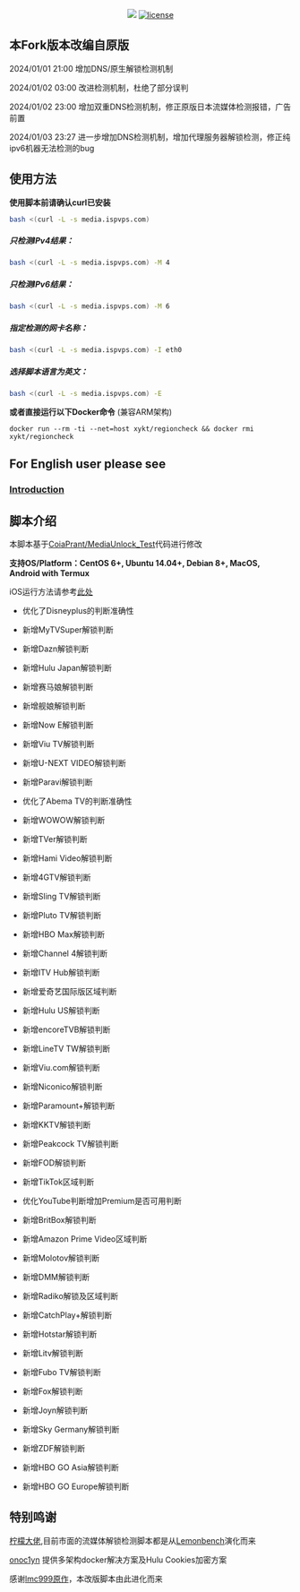 <p align="center">
<a href="https://hits.seeyoufarm.com"><img src="https://hits.seeyoufarm.com/api/count/incr/badge.svg?url=https%3A%2F%2Fmedia.ispvps.com&count_bg=%2379C83D&title_bg=%23555555&icon=&icon_color=%23E7E7E7&title=runs&edge_flat=false"/></a> 
<a href="/LICENSE"><img src="https://img.shields.io/badge/license-GPL-blue.svg" alt="license" /></a>  
</p>

## 本Fork版本改编自原版
2024/01/01 21:00 增加DNS/原生解锁检测机制

2024/01/02 03:00 改进检测机制，杜绝了部分误判

2024/01/02 23:00 增加双重DNS检测机制，修正原版日本流媒体检测报错，广告前置

2024/01/03 23:27 进一步增加DNS检测机制，增加代理服务器解锁检测，修正纯ipv6机器无法检测的bug

## 使用方法

**使用脚本前请确认curl已安装**

````bash
bash <(curl -L -s media.ispvps.com)
````

##### 只检测IPv4结果：
````bash
bash <(curl -L -s media.ispvps.com) -M 4
````

##### 只检测IPv6结果：
````bash
bash <(curl -L -s media.ispvps.com) -M 6
````

##### 指定检测的网卡名称：
````bash
bash <(curl -L -s media.ispvps.com) -I eth0
````

##### 选择脚本语言为英文：
````bash
bash <(curl -L -s media.ispvps.com) -E
````

**或者直接运行以下Docker命令** (兼容ARM架构)
````docker
docker run --rm -ti --net=host xykt/regioncheck && docker rmi xykt/regioncheck
````

## For English user please see
### [Introduction](https://github.com/lmc999/RegionRestrictionCheck/blob/main/README_EN.md)


## 脚本介绍
本脚本基于[CoiaPrant/MediaUnlock_Test](https://github.com/CoiaPrant/MediaUnlock_Test)代码进行修改

**支持OS/Platform：CentOS 6+, Ubuntu 14.04+, Debian 8+, MacOS, Android with Termux**

iOS运行方法请参考[此处](https://github.com/lmc999/RegionRestrictionCheck/wiki/iOS%E8%BF%90%E8%A1%8C%E8%84%9A%E6%9C%AC%E6%96%B9%E6%B3%95)

+ 优化了Disneyplus的判断准确性

+ 新增MyTVSuper解锁判断

+ 新增Dazn解锁判断

+ 新增Hulu Japan解锁判断

+ 新增赛马娘解锁判断

+ 新增舰娘解锁判断

+ 新增Now E解锁判断

+ 新增Viu TV解锁判断

+ 新增U-NEXT VIDEO解锁判断

+ 新增Paravi解锁判断

+ 优化了Abema TV的判断准确性

+ 新增WOWOW解锁判断

+ 新增TVer解锁判断

+ 新增Hami Video解锁判断

+ 新增4GTV解锁判断

+ 新增Sling TV解锁判断

+ 新增Pluto TV解锁判断

+ 新增HBO Max解锁判断

+ 新增Channel 4解锁判断

+ 新增ITV Hub解锁判断

+ 新增爱奇艺国际版区域判断

+ 新增Hulu US解锁判断

+ 新增encoreTVB解锁判断

+ 新增LineTV TW解锁判断

+ 新增Viu.com解锁判断

+ 新增Niconico解锁判断

+ 新增Paramount+解锁判断

+ 新增KKTV解锁判断

+ 新增Peakcock TV解锁判断

+ 新增FOD解锁判断

+ 新增TikTok区域判断

+ 优化YouTube判断增加Premium是否可用判断

+ 新增BritBox解锁判断

+ 新增Amazon Prime Video区域判断

+ 新增Molotov解锁判断

+ 新增DMM解锁判断

+ 新增Radiko解锁及区域判断

+ 新增CatchPlay+解锁判断

+ 新增Hotstar解锁判断

+ 新增Litv解锁判断

+ 新增Fubo TV解锁判断

+ 新增Fox解锁判断

+ 新增Joyn解锁判断

+ 新增Sky Germany解锁判断

+ 新增ZDF解锁判断

+ 新增HBO GO Asia解锁判断

+ 新增HBO GO Europe解锁判断


## 特别鸣谢
[柠檬大佬](https://t.me/ilemonrain),目前市面的流媒体解锁检测脚本都是从[Lemonbench](https://github.com/LemonBench/LemonBench)演化而来

[onoc1yn](https://github.com/onoc1yn) 提供多架构docker解决方案及Hulu Cookies加密方案

感谢[lmc999原作](https://github.com/lmc999/RegionRestrictionCheck)，本改版脚本由此进化而来
